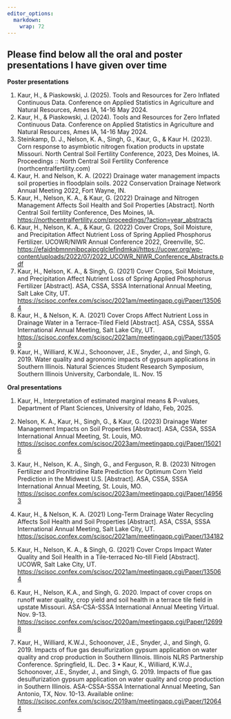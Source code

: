 ```yaml
---
editor_options: 
  markdown: 
    wrap: 72
---
```


## **Please find below all the oral and poster presentations I have given over time**

**Poster presentations**

1.  Kaur, H., & Piaskowski, J. (2025). Tools and Resources for Zero
    Inflated Continuous Data. Conference on Applied Statistics in
    Agriculture and Natural Resources, Ames IA, 14-16 May 2024.
2.  Kaur, H., & Piaskowski, J. (2024). Tools and Resources for Zero
    Inflated Continuous Data. Conference on Applied Statistics in
    Agriculture and Natural Resources, Ames IA, 14-16 May 2024.
3.  Steinkamp, D. J., Nelson, K. A., Singh, G., Kaur, G., & Kaur H.
    (2023). Corn response to asymbiotic nitrogen fixation products in
    upstate Missouri. North Central Soil Fertility Conference, 2023, Des
    Moines, IA. Proceedings :: North Central Soil Fertility Conference
    (northcentralfertility.com)
4.  Kaur, H. and Nelson, K. A. (2022) Drainage water management impacts
    soil properties in floodplain soils. 2022 Conservation Drainage
    Network Annual Meeting 2022, Fort Wayne, IN.
5.  Kaur, H., Nelson, K. A., & Kaur, G. (2022) Drainage and Nitrogen
    Management Affects Soil Health and Soil Properties [Abstract]. North
    Central Soil fertility Conference, Des Moines, IA.
    <https://northcentralfertility.com/proceedings/?action=year_abstracts>
6.  Kaur, H., Nelson, K. A., & Kaur, G. (2022) Cover Crops, Soil
    Moisture, and Precipitation Affect Nutrient Loss of Spring Applied
    Phosphorus Fertilizer. UCOWR/NIWR Annual Conference 2022,
    Greenville, SC.
    <https://efaidnbmnnnibpcajpcglclefindmkaj/https://ucowr.org/wp-content/uploads/2022/07/2022_UCOWR_NIWR_Conference_Abstracts.pdf>
7.   Kaur, H., Nelson, K. A., & Singh, G. (2021) Cover Crops, Soil
    Moisture, and Precipitation Affect Nutrient Loss of Spring Applied
    Phosphorus Fertilizer [Abstract]. ASA, CSSA, SSSA International
    Annual Meeting, Salt Lake City, UT.
    <https://scisoc.confex.com/scisoc/2021am/meetingapp.cgi/Paper/135064>
8.  Kaur, H., & Nelson, K. A. (2021) Cover Crops Affect Nutrient Loss in
    Drainage Water in a Terrace-Tiled Field [Abstract]. ASA, CSSA, SSSA
    International Annual Meeting, Salt Lake City, UT.
    <https://scisoc.confex.com/scisoc/2021am/meetingapp.cgi/Paper/135059>
9.  Kaur, H., Williard, K.W.J., Schoonover, J.E., Snyder, J., and
    Singh, G. 2019. Water quality and agronomic impacts of gypsum
    applications in Southern Illinois. Natural Sciences Student Research
    Symposium, Southern Illinois University, Carbondale, IL. Nov. 15

**Oral presentations**

1.  Kaur, H., Interpretation of estimated marginal means & P-values,
    Department of Plant Sciences, University of Idaho, Feb, 2025.

2.  Nelson, K. A., Kaur, H., Singh, G., & Kaur, G. (2023) Drainage Water
    Management Impacts on Soil Properties [Abstract]. ASA, CSSA, SSSA
    International Annual Meeting, St. Louis, MO.
    <https://scisoc.confex.com/scisoc/2023am/meetingapp.cgi/Paper/150216>

3.  Kaur, H., Nelson, K. A., Singh, G., and Ferguson, R. B. (2023)
    Nitrogen Fertilizer and Pronitridine Rate Prediction for Optimum
    Corn Yield Prediction in the Midwest U.S. [Abstract]. ASA, CSSA,
    SSSA International Annual Meeting, St. Louis, MO.
    <https://scisoc.confex.com/scisoc/2023am/meetingapp.cgi/Paper/149563>

4.  Kaur, H., & Nelson, K. A. (2021) Long-Term Drainage Water Recycling
    Affects Soil Health and Soil Properties [Abstract]. ASA, CSSA, SSSA
    International Annual Meeting, Salt Lake City, UT.
    <https://scisoc.confex.com/scisoc/2021am/meetingapp.cgi/Paper/134182>

5.  Kaur, H., Nelson, K. A., & Singh, G. (2021) Cover Crops Impact Water
    Quality and Soil Health in a Tile-terraced No-till Field [Abstract].
    UCOWR, Salt Lake City, UT.
    <https://scisoc.confex.com/scisoc/2021am/meetingapp.cgi/Paper/135064>

6.  Kaur, H., Nelson, K.A., and Singh, G. 2020. Impact of cover crops on
    runoff water quality, crop yield and soil health in a terrace tile
    field in upstate Missouri. ASA-CSA-SSSA International Annual Meeting
    Virtual. Nov. 9-13.
    <https://scisoc.confex.com/scisoc/2020am/meetingapp.cgi/Paper/126998>

7.  Kaur, H., Williard, K.W.J., Schoonover, J.E., Snyder, J., and
    Singh, G. 2019. Impacts of flue gas desulfurization gypsum
    application on water quality and crop production in Southern
    Illinois. Illinois NLRS Partnership Conference. Springfield, IL.
    Dec. 3 • Kaur, K., Williard, K.W.J., Schoonover, J.E., Snyder, J.,
    and Singh, G. 2019. Impacts of flue gas desulfurization gypsum
    application on water quality and crop production in Southern
    Illinois. ASA-CSSA-SSSA International Annual Meeting, San Antonio,
    TX, Nov. 10-13. Available online:
    <https://scisoc.confex.com/scisoc/2019am/meetingapp.cgi/Paper/120644>
